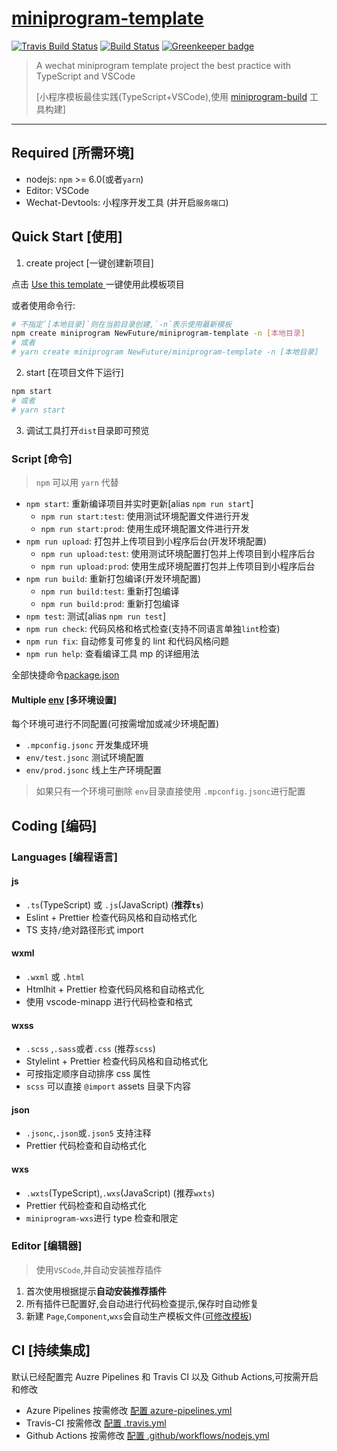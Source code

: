 # [miniprogram-template](https://github.com/NewFuture/miniprogram-template)

[![Travis Build Status](https://travis-ci.com/NewFuture/miniprogram-template.svg?branch=master)](https://travis-ci.com/NewFuture/miniprogram-template)
[![Build Status](https://dev.azure.com/NewFuture-CI/CI/_apis/build/status/NewFuture.miniprogram-template?branchName=master)](https://dev.azure.com/NewFuture-CI/CI/_build/latest?definitionId=1&branchName=master)
[![Greenkeeper badge](https://badges.greenkeeper.io/NewFuture/miniprogram-template.svg)](https://greenkeeper.io/)

> A wechat miniprogram template project the best practice with TypeScript and VSCode
>
> [小程序模板最佳实践(TypeScript+VSCode),使用 [miniprogram-build](https://github.com/NewFuture/miniprogram-build) 工具构建]

---

## Required [所需环境]

-   nodejs: `npm` >= 6.0(或者`yarn`)
-   Editor: VSCode
-   Wechat-Devtools: 小程序开发工具 (并开启`服务端口`)

## Quick Start [使用]

1. create project [一键创建新项目]

点击 [Use this template ](https://github.com/NewFuture/miniprogram-template/generate) 一键使用此模板项目

或者使用命令行:

```sh
# 不指定`[本地目录]`则在当前目录创建,`-n`表示使用最新模板
npm create miniprogram NewFuture/miniprogram-template -n [本地目录]
# 或者
# yarn create miniprogram NewFuture/miniprogram-template -n [本地目录]
```

2. start [在项目文件下运行]

```sh
npm start
# 或者
# yarn start
```

3. 调试工具打开`dist`目录即可预览

### Script [命令]

> `npm` 可以用 `yarn` 代替

-   `npm start`: 重新编译项目并实时更新[alias `npm run start`]
    -   `npm run start:test`: 使用测试环境配置文件进行开发
    -   `npm run start:prod`: 使用生成环境配置文件进行开发
-   `npm run upload`: 打包并上传项目到小程序后台(开发环境配置)
    -   `npm run upload:test`: 使用测试环境配置打包并上传项目到小程序后台
    -   `npm run upload:prod`: 使用生成环境配置打包并上传项目到小程序后台
-   `npm run build`: 重新打包编译(开发环境配置)
    -   `npm run build:test`: 重新打包编译
    -   `npm run build:prod`: 重新打包编译
-   `npm test`: 测试[alias `npm run test`]
-   `npm run check`: 代码风格和格式检查(支持不同语言单独`lint`检查)
-   `npm run fix`: 自动修复可修复的 lint 和代码风格问题
-   `npm run help`: 查看编译工具 mp 的详细用法

全部快捷命令[package.json](https://github.com/NewFuture/miniprogram-template/blob/master/package.json#L12-L44)

#### Multiple [env](env) [多环境设置]

每个环境可进行不同配置(可按需增加或减少环境配置)

-   `.mpconfig.jsonc` 开发集成环境
-   `env/test.jsonc` 测试环境配置
-   `env/prod.jsonc` 线上生产环境配置

> 如果只有一个环境可删除 `env`目录直接使用 `.mpconfig.jsonc`进行配置

## Coding [编码]

### Languages [编程语言]

#### js

-   `.ts`(TypeScript) 或 `.js`(JavaScript) (**推荐`ts`**)
-   Eslint + Prettier 检查代码风格和自动格式化
-   TS 支持`/`绝对路径形式 import

#### wxml

-   `.wxml` 或 `.html`
-   Htmlhit + Prettier 检查代码风格和自动格式化
-   使用 vscode-minapp 进行代码检查和格式

#### wxss

-   `.scss` ,`.sass`或者`.css` (推荐`scss`)
-   Stylelint + Prettier 检查代码风格和自动格式化
-   可按指定顺序自动排序 css 属性
-   `scss` 可以直接 `@import` assets 目录下内容

#### json

-   `.jsonc`,`.json`或`.json5` 支持注释
-   Prettier 代码检查和自动格式化

#### wxs

-   `.wxts`(TypeScript),`.wxs`(JavaScript) (推荐`wxts`)
-   Prettier 代码检查和自动格式化
-   `miniprogram-wxs`进行 type 检查和限定

### Editor [编辑器]

> 使用`VSCode`,并自动安装推荐插件

1. 首次使用根据提示**自动安装推荐插件**
2. 所有插件已配置好,会自动进行代码检查提示,保存时自动修复
3. 新建 `Page`,`Component`,`wxs`会自动生产模板文件([可修改模板](.dtpl/))

## CI [持续集成]

默认已经配置完 Auzre Pipelines 和 Travis CI 以及 Github Actions,可按需开启和修改

-   Azure Pipelines 按需修改 [配置 azure-pipelines.yml](azure-pipelines.yml)
-   Travis-CI 按需修改 [配置 .travis.yml](.travis.yml)
-   Github Actions 按需修改 [配置 .github/workflows/nodejs.yml](.github/workflows/)
